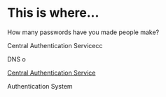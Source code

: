 # This is where...

How many passwords have you made people make?


Central
Authentication
Servicecc

DNS
o


[Central Authentication Service](https://en.wikipedia.org/wiki/Central_Authentication_Service)

Authentication
System
